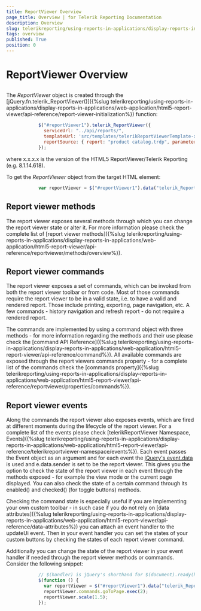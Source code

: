 ```yaml
---
title: ReportViewer Overview
page_title: Overview | for Telerik Reporting Documentation
description: Overview
slug: telerikreporting/using-reports-in-applications/display-reports-in-applications/web-application/html5-report-viewer/api-reference/reportviewer/overview
tags: overview
published: True
position: 0
---
```


# ReportViewer Overview



## 

The *ReportViewer*  object is created through the [jQuery.fn.telerik_ReportViewer()]({%slug telerikreporting/using-reports-in-applications/display-reports-in-applications/web-application/html5-report-viewer/api-reference/report-viewer-initialization%}) function:                    

	
````js
            $("#reportViewer1").telerik_ReportViewer({
              serviceUrl: "../api/reports/",
              templateUrl: 'src/templates/telerikReportViewerTemplate-x.x.x.x.html',
              reportSource: { report: "product catalog.trdp", parameters: {CultureID: "en"} }
            });
````



where x.x.x.x is the version of the HTML5 ReportViewer/Telerik Reporting (e.g. 8.1.14.618).

To get the *ReportViewer*  object from the target HTML element:         

	
````js
            var reportViewer = $("#reportViewer1").data("telerik_ReportViewer");
````



## Report viewer methods

The report viewer exposes several methods through which you can change the report viewer state or alter it.           For more information please check the complete list of [report viewer methods]({%slug telerikreporting/using-reports-in-applications/display-reports-in-applications/web-application/html5-report-viewer/api-reference/reportviewer/methods/overview%}).         

## Report viewer commands

The report viewer exposes a set of commands, which can be invoked from both the report viewer toolbar or from code.            Most of those commands require the report viewer to be in a valid state, i.e. to have a valid and rendered report.            Those include printing, exporting, page navigation, etc. A few commands - history navigation and refresh report - do not require a rendered report.         

The commands are implemented by using a command object with three methods -           for more information regarding the methods and their use please check the            [command API Reference]({%slug telerikreporting/using-reports-in-applications/display-reports-in-applications/web-application/html5-report-viewer/api-reference/command%}).           All available commands are exposed through the report viewers commands property -           for a complete list of the commands check the [commands property]({%slug telerikreporting/using-reports-in-applications/display-reports-in-applications/web-application/html5-report-viewer/api-reference/reportviewer/properties/commands%}).         

## Report viewer events

Along the commands the report viewer also exposes events, which are fired at different moments during the lifecycle of the report viewer.            For a complete list of the events please check [telerikReportViewer Namespace, Events]({%slug telerikreporting/using-reports-in-applications/display-reports-in-applications/web-application/html5-report-viewer/api-reference/telerikreportviewer-namespace/events%}).            Each event passes the Event object as an argument and for each event the            [jQuery's event.data](https://api.jquery.com/event.data/) is used and e.data.sender is set to be the report viewer.            This gives you the option to check the state of the report viewer in each event through the methods exposed -            for example the view mode or the current page displayed.            You can also check the state of a certain command through its enabled() and checked() (for toggle buttons) methods.         

Checking the command state is especially useful if you are implementing your own custom toolbar -            in such case if you do not rely on [data attributes]({%slug telerikreporting/using-reports-in-applications/display-reports-in-applications/web-application/html5-report-viewer/api-reference/data-attributes%}) you can attach an event handler to the updateUi event.            Then in your event handler you can set the states of your custom buttons by checking the states of each report viewer command.         

Additionally you can change the state of the report viewer in your event handler if needed through the report viewer methods or commands.            Consider the following snippet:         

	
````js
            // $(handler) is jQuery's shorthand for $(document).ready(handler)
            $(function () {
              var reportViewer = $("#reportViewer1").data("telerik_ReportViewer");
              reportViewer.commands.goToPage.exec(2);
              reportViewer.scale(1.5);
            });
````

